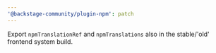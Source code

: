```yaml
---
'@backstage-community/plugin-npm': patch
---
```


Export `npmTranslationRef` and `npmTranslations` also in the stable/'old' frontend system build.
